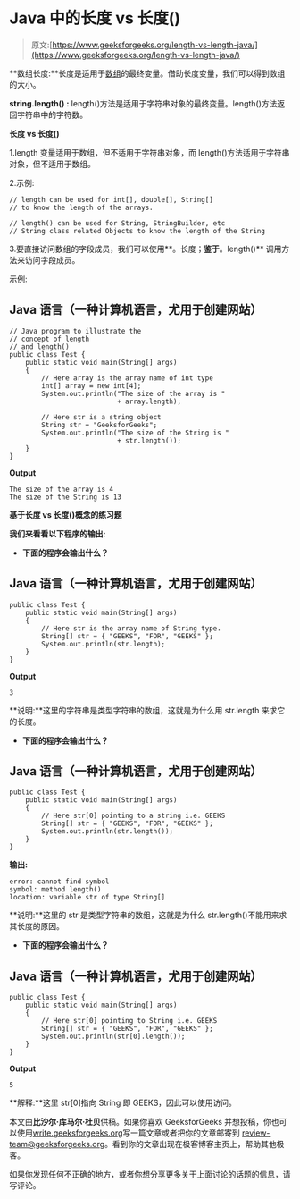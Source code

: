 # Java 中的长度 vs 长度()

> 原文:[https://www.geeksforgeeks.org/length-vs-length-java/](https://www.geeksforgeeks.org/length-vs-length-java/)

**数组长度:**长度是适用于[数组](https://www.geeksforgeeks.org/arrays-in-java/)的最终变量。借助长度变量，我们可以得到数组的大小。

**string.length() :** length()方法是适用于字符串对象的最终变量。length()方法返回字符串中的字符数。

**长度 vs 长度()**

1.length 变量适用于数组，但不适用于字符串对象，而 length()方法适用于字符串对象，但不适用于数组。

2.示例:

```
// length can be used for int[], double[], String[] 
// to know the length of the arrays.

// length() can be used for String, StringBuilder, etc 
// String class related Objects to know the length of the String
```

3.要直接访问数组的字段成员，我们可以使用**。长度；**鉴于**。length()** 调用方法来访问字段成员。

示例:

## Java 语言（一种计算机语言，尤用于创建网站）

```
// Java program to illustrate the
// concept of length
// and length()
public class Test {
    public static void main(String[] args)
    {
        // Here array is the array name of int type
        int[] array = new int[4];
        System.out.println("The size of the array is "
                           + array.length);

        // Here str is a string object
        String str = "GeeksforGeeks";
        System.out.println("The size of the String is "
                           + str.length());
    }
}
```

**Output**

```
The size of the array is 4
The size of the String is 13
```

**基于长度 vs 长度()概念的练习题**

**我们来看看以下程序的输出:**

*   **下面的程序会输出什么？**

## Java 语言（一种计算机语言，尤用于创建网站）

```
public class Test {
    public static void main(String[] args)
    {
        // Here str is the array name of String type.
        String[] str = { "GEEKS", "FOR", "GEEKS" };
        System.out.println(str.length);
    }
}
```

**Output**

```
3
```

**说明:**这里的字符串是类型字符串的数组，这就是为什么用 str.length 来求它的长度。

*   **下面的程序会输出什么？**

## Java 语言（一种计算机语言，尤用于创建网站）

```
public class Test {
    public static void main(String[] args)
    {
        // Here str[0] pointing to a string i.e. GEEKS
        String[] str = { "GEEKS", "FOR", "GEEKS" };
        System.out.println(str.length());
    }
}
```

**输出:**

```
error: cannot find symbol
symbol: method length()
location: variable str of type String[]
```

**说明:**这里的 str 是类型字符串的数组，这就是为什么 str.length()不能用来求其长度的原因。

*   **下面的程序会输出什么？**

## Java 语言（一种计算机语言，尤用于创建网站）

```
public class Test {
    public static void main(String[] args)
    {
        // Here str[0] pointing to String i.e. GEEKS
        String[] str = { "GEEKS", "FOR", "GEEKS" };
        System.out.println(str[0].length());
    }
}
```

**Output**

```
5
```

**解释:**这里 str[0]指向 String 即 GEEKS，因此可以使用访问。

本文由**比沙尔·库马尔·杜贝**供稿。如果你喜欢 GeeksforGeeks 并想投稿，你也可以使用[write.geeksforgeeks.org](https://write.geeksforgeeks.org)写一篇文章或者把你的文章邮寄到 review-team@geeksforgeeks.org。看到你的文章出现在极客博客主页上，帮助其他极客。

如果你发现任何不正确的地方，或者你想分享更多关于上面讨论的话题的信息，请写评论。